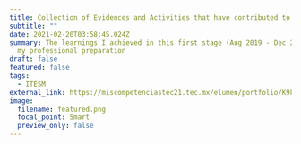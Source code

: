 ```yaml
---
title: Collection of Evidences and Activities that have contributed to My Development
subtitle: ""
date: 2021-02-20T03:58:45.024Z
summary: The learnings I achieved in this first stage (Aug 2019 - Dec 2020) of
  my professional preparation
draft: false
featured: false
tags:
  - ITESM
external_link: https://miscompetenciastec21.tec.mx/elumen/portfolio/K9krQbCe0nU2lbE
image:
  filename: featured.png
  focal_point: Smart
  preview_only: false
---
```


